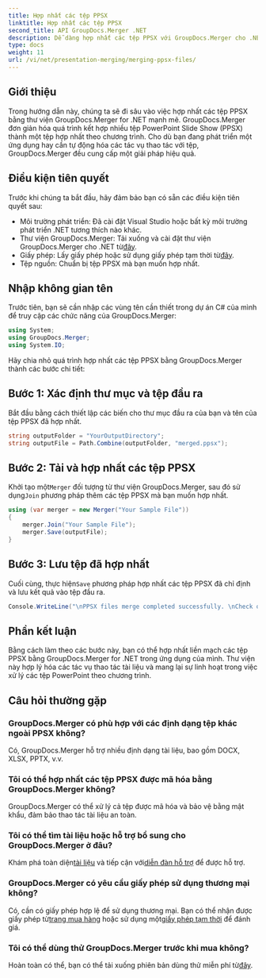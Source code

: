 ```yaml
---
title: Hợp nhất các tệp PPSX
linktitle: Hợp nhất các tệp PPSX
second_title: API GroupDocs.Merger .NET
description: Dễ dàng hợp nhất các tệp PPSX với GroupDocs.Merger cho .NET. Hãy làm theo hướng dẫn từng bước của chúng tôi để tự động hóa các tác vụ hợp nhất tệp! Tăng cường quy trình quản lý tài liệu của bạn.
type: docs
weight: 11
url: /vi/net/presentation-merging/merging-ppsx-files/
---
```

## Giới thiệu
Trong hướng dẫn này, chúng ta sẽ đi sâu vào việc hợp nhất các tệp PPSX bằng thư viện GroupDocs.Merger for .NET mạnh mẽ. GroupDocs.Merger đơn giản hóa quá trình kết hợp nhiều tệp PowerPoint Slide Show (PPSX) thành một tệp hợp nhất theo chương trình. Cho dù bạn đang phát triển một ứng dụng hay cần tự động hóa các tác vụ thao tác với tệp, GroupDocs.Merger đều cung cấp một giải pháp hiệu quả.
## Điều kiện tiên quyết
Trước khi chúng ta bắt đầu, hãy đảm bảo bạn có sẵn các điều kiện tiên quyết sau:
- Môi trường phát triển: Đã cài đặt Visual Studio hoặc bất kỳ môi trường phát triển .NET tương thích nào khác.
-  Thư viện GroupDocs.Merger: Tải xuống và cài đặt thư viện GroupDocs.Merger cho .NET từ[đây](https://releases.groupdocs.com/merger/net/).
-  Giấy phép: Lấy giấy phép hoặc sử dụng giấy phép tạm thời từ[đây](https://purchase.groupdocs.com/temporary-license/).
- Tệp nguồn: Chuẩn bị tệp PPSX mà bạn muốn hợp nhất.

## Nhập không gian tên
Trước tiên, bạn sẽ cần nhập các vùng tên cần thiết trong dự án C# của mình để truy cập các chức năng của GroupDocs.Merger:
```csharp
using System; 
using GroupDocs.Merger;
using System.IO;
```

Hãy chia nhỏ quá trình hợp nhất các tệp PPSX bằng GroupDocs.Merger thành các bước chi tiết:
## Bước 1: Xác định thư mục và tệp đầu ra
Bắt đầu bằng cách thiết lập các biến cho thư mục đầu ra của bạn và tên của tệp PPSX đã hợp nhất.
```csharp
string outputFolder = "YourOutputDirectory";
string outputFile = Path.Combine(outputFolder, "merged.ppsx");
```
## Bước 2: Tải và hợp nhất các tệp PPSX
 Khởi tạo một`Merger` đối tượng từ thư viện GroupDocs.Merger, sau đó sử dụng`Join` phương pháp thêm các tệp PPSX mà bạn muốn hợp nhất.
```csharp
using (var merger = new Merger("Your Sample File"))
{
    merger.Join("Your Sample File");
    merger.Save(outputFile);
}
```
## Bước 3: Lưu tệp đã hợp nhất
 Cuối cùng, thực hiện`Save` phương pháp hợp nhất các tệp PPSX đã chỉ định và lưu kết quả vào tệp đầu ra.
```csharp
Console.WriteLine("\nPPSX files merge completed successfully. \nCheck output in {0}", outputFolder);
```

## Phần kết luận
Bằng cách làm theo các bước này, bạn có thể hợp nhất liền mạch các tệp PPSX bằng GroupDocs.Merger for .NET trong ứng dụng của mình. Thư viện này hợp lý hóa các tác vụ thao tác tài liệu và mang lại sự linh hoạt trong việc xử lý các tệp PowerPoint theo chương trình.

## Câu hỏi thường gặp
### GroupDocs.Merger có phù hợp với các định dạng tệp khác ngoài PPSX không?
Có, GroupDocs.Merger hỗ trợ nhiều định dạng tài liệu, bao gồm DOCX, XLSX, PPTX, v.v.
### Tôi có thể hợp nhất các tệp PPSX được mã hóa bằng GroupDocs.Merger không?
GroupDocs.Merger có thể xử lý cả tệp được mã hóa và bảo vệ bằng mật khẩu, đảm bảo thao tác tài liệu an toàn.
### Tôi có thể tìm tài liệu hoặc hỗ trợ bổ sung cho GroupDocs.Merger ở đâu?
 Khám phá toàn diện[tài liệu](https://reference.groupdocs.com/merger/net/) và tiếp cận với[diễn đàn hỗ trợ](https://forum.groupdocs.com/c/merger/32) để được hỗ trợ.
### GroupDocs.Merger có yêu cầu giấy phép sử dụng thương mại không?
 Có, cần có giấy phép hợp lệ để sử dụng thương mại. Bạn có thể nhận được giấy phép từ[trang mua hàng](https://purchase.groupdocs.com/buy) hoặc sử dụng một[giấy phép tạm thời](https://purchase.groupdocs.com/temporary-license/) để đánh giá.
### Tôi có thể dùng thử GroupDocs.Merger trước khi mua không?
 Hoàn toàn có thể, bạn có thể tải xuống phiên bản dùng thử miễn phí từ[đây](https://releases.groupdocs.com/).